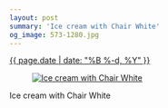 ```yaml
---
layout: post
summary: 'Ice cream with Chair White'
og_image: 573-1280.jpg
---
```


<div class="post">
 <time>
  <a href="/573">
   {{ page.date | date: "%B %-d, %Y" }}
  </a>
 </time>
 <a href="/573">
  <figure data-taken="11/3/2016">
   <img alt="Ice cream with Chair White" sizes="(min-width: 700px) 50vw, calc(100vw - 2rem)" src="{{ site.assets_url }}/573-640.jpg" srcset="{{ site.assets_url }}/573-320.jpg 320w, {{ site.assets_url }}/573-640.jpg 640w, {{ site.assets_url }}/573-960.jpg 960w, {{ site.assets_url }}/573-1280.jpg 1280w"/>
  </figure>
 </a>
 <span>
  Ice cream with Chair White
 </span>
</div>
